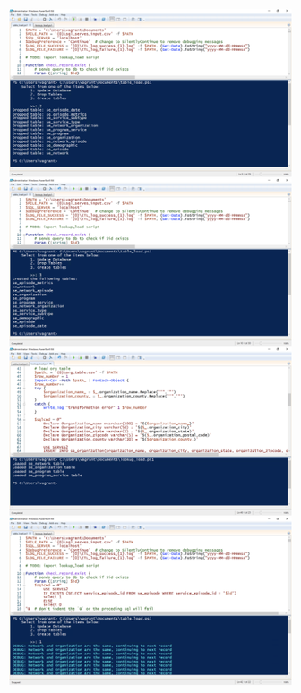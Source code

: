 ![](images/pshell_drop.png)
![](images/pshell_create.png)
![](images/pshell_lookup_load.png)
![](images/pshell_load.png)
